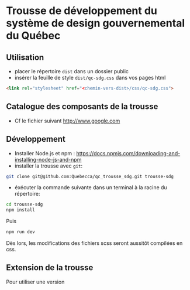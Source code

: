 # Trousse de développement du système de design gouvernemental du Québec

## Utilisation
- placer le répertoire `dist`  dans un dossier public
- insérer la feuille de style `dist/qc-sdg.css` dans vos pages html
```html
<link rel="stylesheet" href="<chemin-vers-dist>/css/qc-sdg.css">
```

## Catalogue des composants de la trousse
- Cf le fichier suivant http://www.google.com 

## Développement
- Installer Node.js et npm : https://docs.npmjs.com/downloading-and-installing-node-js-and-npm
- installer la trousse avec `git`:
```bash
git clone git@github.com:Quebecca/qc_trousse_sdg.git trousse-sdg
```
- éxécuter la commande suivante dans un terminal à la racine du répertoire:
```bash
cd trousse-sdg
npm install
```
Puis 
```bash
npm run dev
```
Dès lors, les modifications des fichiers scss seront aussitôt compilées en css.

## Extension de la trousse
Pour utiliser une version 

